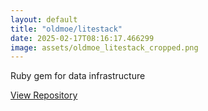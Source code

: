```yaml
---
layout: default
title: "oldmoe/litestack"
date: 2025-02-17T08:16:17.466299
image: assets/oldmoe_litestack_cropped.png
---
```


Ruby gem for data infrastructure

[View Repository](https://github.com/oldmoe/litestack)
